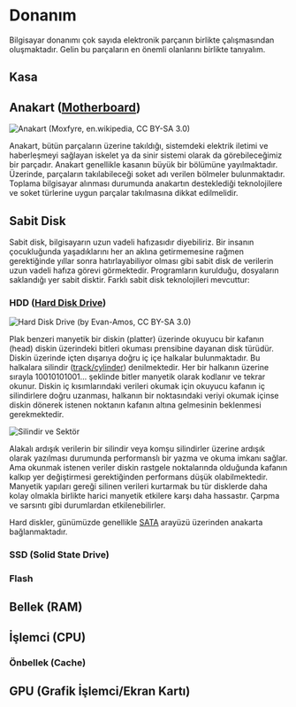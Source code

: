 # Donanım

Bilgisayar donanımı çok sayıda elektronik parçanın birlikte çalışmasından oluşmaktadır. Gelin bu parçaların en önemli olanlarını birlikte tanıyalım.

## Kasa

## Anakart ([Motherboard](https://en.wikipedia.org/wiki/Motherboard))

![Anakart (Moxfyre, en.wikipedia, CC BY-SA 3.0)](https://upload.wikimedia.org/wikipedia/commons/thumb/9/9d/Acer_E360_Socket_939_motherboard_by_Foxconn.svg/440px-Acer_E360_Socket_939_motherboard_by_Foxconn.svg.png)

Anakart, bütün parçaların üzerine takıldığı, sistemdeki elektrik iletimi ve haberleşmeyi sağlayan iskelet ya da sinir sistemi olarak da görebileceğimiz bir parçadır. Anakart genellikle kasanın büyük bir bölümüne yayılmaktadır. Üzerinde, parçaların takılabileceği soket adı verilen bölmeler bulunmaktadır. Toplama bilgisayar alınması durumunda anakartın desteklediği teknolojilere ve soket türlerine uygun parçalar takılmasına dikkat edilmelidir.

## Sabit Disk

Sabit disk, bilgisayarın uzun vadeli hafızasıdır diyebiliriz. Bir insanın çocukluğunda yaşadıklarını her an aklına getirmemesine rağmen gerektiğinde yıllar sonra hatırlayabiliyor olması gibi sabit disk de verilerin uzun vadeli hafıza görevi görmektedir. Programların kurulduğu, dosyaların saklandığı yer sabit disktir. Farklı sabit disk teknolojileri mevcuttur:

### HDD ([Hard Disk Drive](https://en.wikipedia.org/wiki/Hard_disk_drive))

![Hard Disk Drive (by Evan-Amos, CC BY-SA 3.0)](https://upload.wikimedia.org/wikipedia/commons/thumb/f/f8/Laptop-hard-drive-exposed.jpg/220px-Laptop-hard-drive-exposed.jpg)

Plak benzeri manyetik bir diskin (platter) üzerinde okuyucu bir kafanın (head) diskin üzerindeki bitleri okuması prensibine dayanan disk türüdür. Diskin üzerinde içten dışarıya doğru iç içe halkalar bulunmaktadır. Bu halkalara silindir ([track/cylinder](https://en.wikipedia.org/wiki/Cylinder-head-sector)) denilmektedir. Her bir halkanın üzerine sırayla 10010101001... şeklinde bitler manyetik olarak kodlanır ve tekrar okunur. Diskin iç kısımlarındaki verileri okumak için okuyucu kafanın iç silindirlere doğru uzanması, halkanın bir noktasındaki veriyi okumak içinse diskin dönerek istenen noktanın kafanın altına gelmesinin beklenmesi gerekmektedir. 

![Silindir ve Sektör](https://upload.wikimedia.org/wikipedia/commons/0/02/Cylinder_Head_Sector.svg)

Alakalı ardışık verilerin bir silindir veya komşu silindirler üzerine ardışık olarak yazılması durumunda performanslı bir yazma ve okuma imkanı sağlar. Ama okunmak istenen veriler diskin rastgele noktalarında olduğunda kafanın kalkıp yer değiştirmesi gerektiğinden performans düşük olabilmektedir. Manyetik yapıları gereği silinen verileri kurtarmak bu tür disklerde daha kolay olmakla birlikte harici manyetik etkilere karşı daha hassastır. Çarpma ve sarsıntı gibi durumlardan etkilenebilirler.

Hard diskler, günümüzde genellikle [SATA](https://en.wikipedia.org/wiki/Serial_ATA) arayüzü üzerinden anakarta bağlanmaktadır. 

### SSD (Solid State Drive)



### Flash

## Bellek (RAM)

## İşlemci (CPU)

### Önbellek (Cache)


## GPU (Grafik İşlemci/Ekran Kartı)



